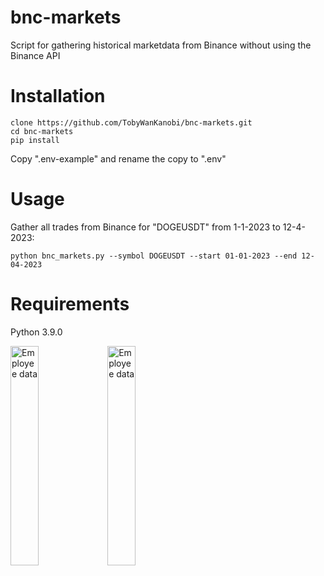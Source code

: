 # bnc-markets
Script for gathering historical marketdata from Binance without using the Binance API

# Installation
```console
clone https://github.com/TobyWanKanobi/bnc-markets.git
cd bnc-markets
pip install
```
Copy ".env-example" and rename the copy to ".env"

# Usage

Gather all trades from Binance for "DOGEUSDT" from 1-1-2023 to 12-4-2023:
```console
python bnc_markets.py --symbol DOGEUSDT --start 01-01-2023 --end 12-04-2023
```

# Requirements
Python 3.9.0

<img src="https://www.python.org/static/img/python-logo.png" style="padding-top: -100px; width:30%; height:30%;" alt="Employee data" title="Employee Data title" />
<img src="https://download.logo.wine/logo/Binance/Binance-Logo.wine.png" style="width:30%; height:30%;" alt="Employee data" title="Employee Data title" />
